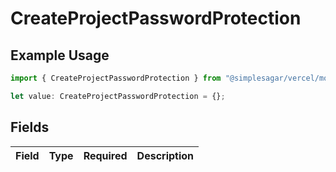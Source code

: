 # CreateProjectPasswordProtection

## Example Usage

```typescript
import { CreateProjectPasswordProtection } from "@simplesagar/vercel/models/createprojectop.js";

let value: CreateProjectPasswordProtection = {};
```

## Fields

| Field       | Type        | Required    | Description |
| ----------- | ----------- | ----------- | ----------- |